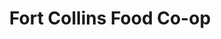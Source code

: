 ---
title: "Fort Collins Food Co-op"
url: /fort-collins/fort-collins-food-co-op/
shop: Supermarkt
---